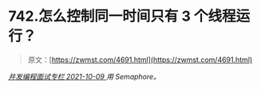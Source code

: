 <!--yml
category: 未分类
date: 0001-01-01 00:00:00
--->

# 742.怎么控制同一时间只有 3 个线程运行？

> 原文：[https://zwmst.com/4691.html](https://zwmst.com/4691.html)

   [ *并发编程面试专栏* ](https://zwmst.com/%e5%b9%b6%e5%8f%91%e7%bc%96%e7%a8%8b%e9%9d%a2%e8%af%95%e4%b8%93%e6%a0%8f)*[ <time datetime="2021-10-10T01:16:06+08:00"> 2021-10-09 </time> ](https://zwmst.com/4691.html)  用 Semaphore。*